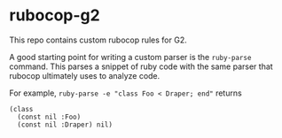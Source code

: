 # rubocop-g2

This repo contains custom rubocop rules for G2.

A good starting point for writing a custom parser is the `ruby-parse` command. This parses a snippet of ruby code with the same parser that rubocop ultimately uses to analyze code.

For example, `ruby-parse -e "class Foo < Draper; end"` returns
```
(class
  (const nil :Foo)
  (const nil :Draper) nil)
```
